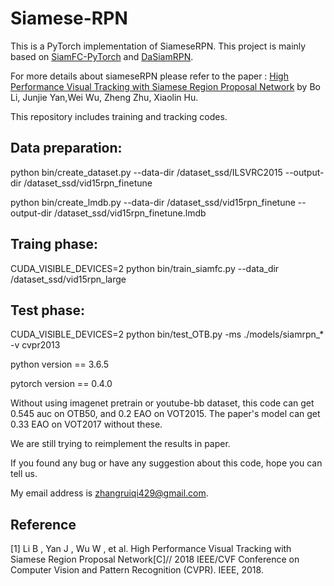 # Siamese-RPN

This is a PyTorch implementation of SiameseRPN. This project is mainly based on [SiamFC-PyTorch](https://github.com/StrangerZhang/SiamFC-PyTorch) and [DaSiamRPN](https://github.com/foolwood/DaSiamRPN).

For more details about siameseRPN please refer to the paper : [High Performance Visual Tracking with Siamese Region Proposal Network](http://openaccess.thecvf.com/content_cvpr_2018/papers/Li_High_Performance_Visual_CVPR_2018_paper.pdf) by Bo Li, Junjie Yan,Wei Wu, Zheng Zhu, Xiaolin Hu.

This repository includes training and tracking codes. 

## Data preparation:

python bin/create_dataset.py --data-dir /dataset_ssd/ILSVRC2015 --output-dir /dataset_ssd/vid15rpn_finetune

python bin/create_lmdb.py --data-dir /dataset_ssd/vid15rpn_finetune --output-dir /dataset_ssd/vid15rpn_finetune.lmdb

## Traing phase:

CUDA_VISIBLE_DEVICES=2 python bin/train_siamfc.py --data_dir /dataset_ssd/vid15rpn_large

## Test phase:

CUDA_VISIBLE_DEVICES=2 python bin/test_OTB.py -ms ./models/siamrpn_* -v cvpr2013

python version == 3.6.5

pytorch version == 0.4.0

Without using imagenet pretrain or youtube-bb dataset, this code can get 0.545 auc on OTB50, and 0.2 EAO on VOT2015. The paper's model can get 0.33 EAO on VOT2017 without these.

We are still trying to reimplement the results in paper.

If you found any bug or have any suggestion about this code, hope you can tell us. 

My email address is zhangruiqi429@gmail.com. 

## Reference

[1] Li B , Yan J , Wu W , et al. High Performance Visual Tracking with Siamese Region Proposal Network[C]// 2018 IEEE/CVF Conference on Computer Vision and Pattern Recognition (CVPR). IEEE, 2018.